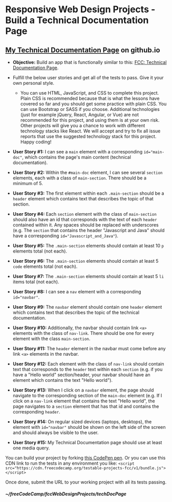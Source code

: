 # Responsive Web Design Projects - Build a Technical Documentation Page  

## [My Technical Documentation Page](https://johnbosch21.github.io/tech-doc-page) on github.io

* **Objective:** Build an app that is functionally similar to this: [FCC: Technical Documentation Page](https://codepen.io/freeCodeCamp/full/NdrKKL).  
* Fulfill the below user stories and get all of the tests to pass. Give it your own personal style.  
  * You can use HTML, JavaScript, and CSS to complete this project. Plain CSS is recommended because that is what the lessons have covered so far and you should get some practice with plain CSS. You can use Bootstrap or SASS if you choose. Additional technologies (just for example jQuery, React, Angular, or Vue) are not recommended for this project, and using them is at your own risk. Other projects will give you a chance to work with different technology stacks like React. We will accept and try to fix all issue reports that use the suggested technology stack for this project. Happy coding!  
    
    
* **User Story #1:** I can see a `main` element with a corresponding `id="main-doc"`, which contains the page's main content (technical documentation).  
* **User Story #2:** Within the `#main-doc` element, I can see several `section` elements, each with a class of `main-section`. There should be a minimum of 5.  
* **User Story #3:** The first element within each `.main-section` should be a `header` element which contains text that describes the topic of that section.  
* **User Story #4:** Each `section` element with the class of `main-section` should also have an id that corresponds with the text of each `header` contained within it. Any spaces should be replaced with underscores (e.g. The `section` that contains the header "Javascript and Java" should have a corresponding `id="Javascript_and_Java"`).  
* **User Story #5:** The `.main-section` elements should contain at least 10 `p` elements total (not each).  
* **User Story #6:** The `.main-section` elements should contain at least 5 `code` elements total (not each).  
* **User Story #7:** The `.main-section` elements should contain at least 5 `li` items total (not each).  
* **User Story #8:** I can see a `nav` element with a corresponding `id="navbar"`.  
* **User Story #9:** The `navbar` element should contain one `header` element which contains text that describes the topic of the technical documentation.  
* **User Story #10:** Additionally, the navbar should contain link `<a>` elements with the class of `nav-link`. There should be one for every element with the class `main-section`.  
* **User Story #11:** The `header` element in the navbar must come before any link `<a>` elements in the navbar.  
* **User Story #12:** Each element with the class of `nav-link` should contain text that corresponds to the `header` text within each `section` (e.g. if you have a "Hello world" section/header, your navbar should have an element which contains the text "Hello world").  
* **User Story #13:** When I click on a `navbar` element, the page should navigate to the corresponding section of the `main-doc` element (e.g. If I click on a `nav-link` element that contains the text "Hello world", the page navigates to a `section` element that has that id and contains the corresponding `header`.  
* **User Story #14:** On regular sized devices (laptops, desktops), the element with `id="navbar"` should be shown on the left side of the screen and should always be visible to the user.  
* **User Story #15:** My Technical Documentation page should use at least one media query.  

You can build your project by forking [this CodePen pen](https://codepen.io/freeCodeCamp/pen/MJjpwO). Or you can use this CDN link to run the tests in any environment you like: `<script src="https://cdn.freecodecamp.org/testable-projects-fcc/v1/bundle.js"></script>`   

Once done, submit the URL to your working project with all its tests passing.

##### ~/freeCodeCamp/fccWebDesignProjects/techDocPage  